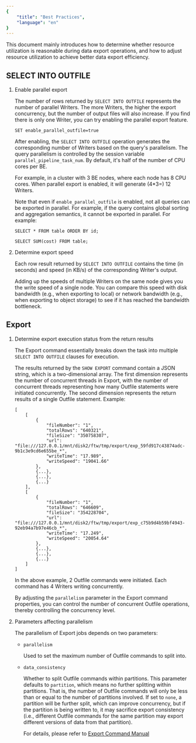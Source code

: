 ```yaml
---
{
    "title": "Best Practices",
    "language": "en"
}
---
```


This document mainly introduces how to determine whether resource utilization is reasonable during data export operations, and how to adjust resource utilization to achieve better data export efficiency.

## SELECT INTO OUTFILE

1. Enable parallel export

    The number of rows returned by `SELECT INTO OUTFILE` represents the number of parallel Writers. The more Writers, the higher the export concurrency, but the number of output files will also increase. If you find there is only one Writer, you can try enabling the parallel export feature.

    `SET enable_parallel_outfile=true`

    After enabling, the `SELECT INTO OUTFILE` operation generates the corresponding number of Writers based on the query's parallelism. The query parallelism is controlled by the session variable `parallel_pipeline_task_num`. By default, it's half of the number of CPU cores per BE.

    For example, in a cluster with 3 BE nodes, where each node has 8 CPU cores. When parallel export is enabled, it will generate (4*3=) 12 Writers.

    Note that even if `enable_parallel_outfile` is enabled, not all queries can be exported in parallel. For example, if the query contains global sorting and aggregation semantics, it cannot be exported in parallel. For example:

    ```
    SELECT * FROM table ORDER BY id;

    SELECT SUM(cost) FROM table;
    ```

2. Determine export speed

    Each row result returned by `SELECT INTO OUTFILE` contains the time (in seconds) and speed (in KB/s) of the corresponding Writer's output.

    Adding up the speeds of multiple Writers on the same node gives you the write speed of a single node. You can compare this speed with disk bandwidth (e.g., when exporting to local) or network bandwidth (e.g., when exporting to object storage) to see if it has reached the bandwidth bottleneck.

## Export

1. Determine export execution status from the return results

    The Export command essentially breaks down the task into multiple `SELECT INTO OUTFILE` clauses for execution.

    The results returned by the `SHOW EXPORT` command contain a JSON string, which is a two-dimensional array. The first dimension represents the number of concurrent threads in Export, with the number of concurrent threads representing how many Outfile statements were initiated concurrently. The second dimension represents the return results of a single Outfile statement. Example:

    ```
    [
        [
            {
                "fileNumber": "1",
                "totalRows": "640321",
                "fileSize": "350758307",
                "url": "file:///127.0.0.1/mnt/disk2/ftw/tmp/export/exp_59fd917c43874adc-9b1c3e9cd6e655be_*",
                "writeTime": "17.989",
                "writeSpeed": "19041.66"
            },
            {...},
            {...},
            {...}
        ],
        [
            {
                "fileNumber": "1",
                "totalRows": "646609",
                "fileSize": "354228704",
                "url": "file:///127.0.0.1/mnt/disk2/ftw/tmp/export/exp_c75b9d4b59bf4943-92eb94a7b97e46cb_*",
                "writeTime": "17.249",
                "writeSpeed": "20054.64"
            },
            {...},
            {...},
            {...}
        ]
    ]
    ```

    In the above example, 2 Outfile commands were initiated. Each command has 4 Writers writing concurrently.

    By adjusting the `parallelism` parameter in the Export command properties, you can control the number of concurrent Outfile operations, thereby controlling the concurrency level.

2. Parameters affecting parallelism

    The parallelism of Export jobs depends on two parameters:

    - `parallelism`

        Used to set the maximum number of Outfile commands to split into.

    - `data_consistency`

        Whether to split Outfile commands within partitions. This parameter defaults to `partition`, which means no further splitting within partitions. That is, the number of Outfile commands will only be less than or equal to the number of partitions involved. If set to `none`, a partition will be further split, which can improve concurrency, but if the partition is being written to, it may sacrifice export consistency (i.e., different Outfile commands for the same partition may export different versions of data from that partition).

        For details, please refer to [Export Command Manual](../../sql-manual/sql-statements/data-modification/load-and-export/EXPORT.md)